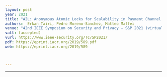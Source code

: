 ```yaml
---
layout: post
year: 2021
title: "A2L: Anonymous Atomic Locks for Scalability in Payment Channel Hubs"
authors:  Erkan Tairi, Pedro Moreno-Sanchez, Matteo Maffei
venue: "42nd IEEE Symposium on Security and Privacy – S&P 2021 (virtual)"
vatt: (accepted)
vurl: https://www.ieee-security.org/TC/SP2021/
pdf: https://eprint.iacr.org/2019/589.pdf
web: https://eprint.iacr.org/2019/589



---
```



---


